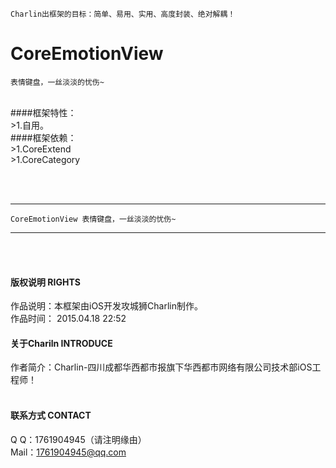 
    Charlin出框架的目标：简单、易用、实用、高度封装、绝对解耦！

# CoreEmotionView
    表情键盘，一丝淡淡的忧伤~
<br />
####框架特性：<br />
>1.自用。


<br />
####框架依赖：<br />
>1.CoreExtend<br />
>1.CoreCategory


<br /><br />


-----
    CoreEmotionView 表情键盘，一丝淡淡的忧伤~
-----

<br /><br />

#### 版权说明 RIGHTS <br />
作品说明：本框架由iOS开发攻城狮Charlin制作。<br />
作品时间： 2015.04.18 22:52<br />


#### 关于Chariln INTRODUCE <br />
作者简介：Charlin-四川成都华西都市报旗下华西都市网络有限公司技术部iOS工程师！<br /><br />


#### 联系方式 CONTACT <br />
Q    Q：1761904945（请注明缘由）<br />
Mail：1761904945@qq.com<br />
